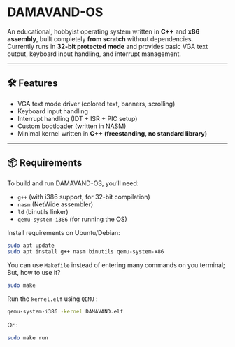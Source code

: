# DAMAVAND-OS

An educational, hobbyist operating system written in **C++** and **x86 assembly**, built completely **from scratch** without dependencies.  
Currently runs in **32-bit protected mode** and provides basic VGA text output, keyboard input handling, and interrupt management.

---

## 🛠 Features
- VGA text mode driver (colored text, banners, scrolling)
- Keyboard input handling
- Interrupt handling (IDT + ISR + PIC setup)
- Custom bootloader (written in NASM)
- Minimal kernel written in **C++ (freestanding, no standard library)**

---

## 📦 Requirements
To build and run DAMAVAND-OS, you’ll need:

- `g++` (with i386 support, for 32-bit compilation)
- `nasm` (NetWide assembler)
- `ld` (binutils linker)
- `qemu-system-i386` (for running the OS)

Install requirements on Ubuntu/Debian:
```sh
sudo apt update
sudo apt install g++ nasm binutils qemu-system-x86
```
You can use ``Makefile`` instead of entering many commands on you terminal;
But, how to use it?
```sh
sudo make
```

Run the ``kernel.elf`` using ``QEMU`` :
```sh
qemu-system-i386 -kernel DAMAVAND.elf
```

Or :
```sh
sudo make run
```
